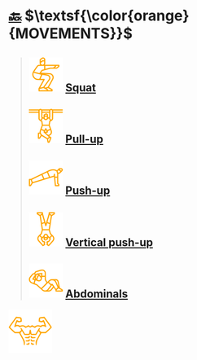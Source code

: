 # [:back:][back] $\textsf{\color{orange}{MOVEMENTS}}$

> ## ![Squat](../../src/squat.svg "squat") [Squat](squat.md)
>
> ## ![Pull-up](../../src/pull-up.svg "pull-up") [Pull-up](pull-up.md)
>
> ## ![Push-up](../../src/push-up.svg "push-up") [Push-up](push-up.md)
>
> ## ![Vertical Push-up](../../src/vertical-push-up.svg "vertical push-up") [Vertical push-up](vertical-push-up.md)
>
> ## ![Abdominal](../../src/abdominal.svg "abdominal") [Abdominals](abdominal.md)

[back]: ../training.md

[![Man's abdominals](../../src/six_pack_little.svg)](../training.md "Training")
